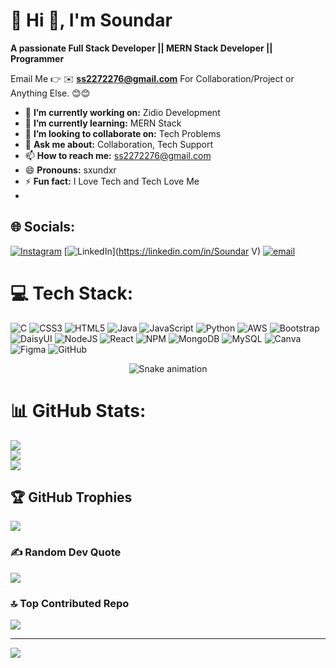 # 💫 Hi 👋, I'm Soundar
**A passionate Full Stack Developer || MERN Stack Developer || Programmer**

Email Me 👉 ✉️ **ss2272276@gmail.com** For Collaboration/Project or Anything Else. 😊😊

- 🔭 **I’m currently working on:** Zidio Development
- 🌱 **I’m currently learning:** MERN Stack
- 👯 **I’m looking to collaborate on:** Tech Problems
- 💬 **Ask me about:** Collaboration, Tech Support
- 📫 **How to reach me:** ss2272276@gmail.com
- 😄 **Pronouns:** sxundxr
- ⚡ **Fun fact:** I Love Tech and Tech Love Me
- 
## 🌐 Socials:
[![Instagram](https://img.shields.io/badge/Instagram-%23E4405F.svg?logo=Instagram&logoColor=white)](https://instagram.com/_.sxundxr._) [![LinkedIn](https://img.shields.io/badge/LinkedIn-%230077B5.svg?logo=linkedin&logoColor=white)](https://linkedin.com/in/Soundar V) [![email](https://img.shields.io/badge/Email-D14836?logo=gmail&logoColor=white)](mailto:ss2272276@gmail.com) 

# 💻 Tech Stack:
![C](https://img.shields.io/badge/c-%2300599C.svg?style=for-the-badge&logo=c&logoColor=white) ![CSS3](https://img.shields.io/badge/css3-%231572B6.svg?style=for-the-badge&logo=css3&logoColor=white) ![HTML5](https://img.shields.io/badge/html5-%23E34F26.svg?style=for-the-badge&logo=html5&logoColor=white) ![Java](https://img.shields.io/badge/java-%23ED8B00.svg?style=for-the-badge&logo=openjdk&logoColor=white) ![JavaScript](https://img.shields.io/badge/javascript-%23323330.svg?style=for-the-badge&logo=javascript&logoColor=%23F7DF1E) ![Python](https://img.shields.io/badge/python-3670A0?style=for-the-badge&logo=python&logoColor=ffdd54) ![AWS](https://img.shields.io/badge/AWS-%23FF9900.svg?style=for-the-badge&logo=amazon-aws&logoColor=white) ![Bootstrap](https://img.shields.io/badge/bootstrap-%238511FA.svg?style=for-the-badge&logo=bootstrap&logoColor=white) ![DaisyUI](https://img.shields.io/badge/daisyui-5A0EF8?style=for-the-badge&logo=daisyui&logoColor=white) ![NodeJS](https://img.shields.io/badge/node.js-6DA55F?style=for-the-badge&logo=node.js&logoColor=white) ![React](https://img.shields.io/badge/react-%2320232a.svg?style=for-the-badge&logo=react&logoColor=%2361DAFB) ![NPM](https://img.shields.io/badge/NPM-%23CB3837.svg?style=for-the-badge&logo=npm&logoColor=white) ![MongoDB](https://img.shields.io/badge/MongoDB-%234ea94b.svg?style=for-the-badge&logo=mongodb&logoColor=white) ![MySQL](https://img.shields.io/badge/mysql-4479A1.svg?style=for-the-badge&logo=mysql&logoColor=white) ![Canva](https://img.shields.io/badge/Canva-%2300C4CC.svg?style=for-the-badge&logo=Canva&logoColor=white) ![Figma](https://img.shields.io/badge/figma-%23F24E1E.svg?style=for-the-badge&logo=figma&logoColor=white) ![GitHub](https://img.shields.io/badge/github-%23121011.svg?style=for-the-badge&logo=github&logoColor=white)

<!-- Snake Game Repo View -->

<div align="center">
  <img src="https://profile-readme-generator.com/assets/snake.svg" alt="Snake animation" />
</div>


# 📊 GitHub Stats:
![](https://github-readme-stats.vercel.app/api?username=VSOUNDAR2004&theme=dark&hide_border=false&include_all_commits=true&count_private=false)<br/>
![](https://nirzak-streak-stats.vercel.app/?user=VSOUNDAR2004&theme=dark&hide_border=false)<br/>
![](https://github-readme-stats.vercel.app/api/top-langs/?username=VSOUNDAR2004&theme=dark&hide_border=false&include_all_commits=true&count_private=false&layout=compact)

## 🏆 GitHub Trophies
![](https://github-profile-trophy.vercel.app/?username=VSOUNDAR2004&theme=radical&no-frame=false&no-bg=true&margin-w=4)

### ✍️ Random Dev Quote
![](https://quotes-github-readme.vercel.app/api?type=vetical&theme=dark)

### 🔝 Top Contributed Repo
![](https://github-contributor-stats.vercel.app/api?username=VSOUNDAR2004&limit=5&theme=dark&combine_all_yearly_contributions=true)

---
[![](https://visitcount.itsvg.in/api?id=VSOUNDAR2004&icon=0&color=0)](https://visitcount.itsvg.in)

<!-- Proudly created with GPRM ( https://gprm.itsvg.in ) -->
